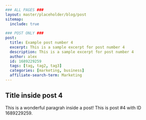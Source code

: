 ```yaml
---
### ALL PAGES ###
layout: master/placeholder/blog/post
sitemap:
  include: true
  
### POST ONLY ###
post:
  title: Example post number 4
  excerpt: This is a sample excerpt for post number 4
  description: This is a sample excerpt for post number 4
  author: alex
  id: 1689229259
  tags: [tag, tag2, tag3]
  categories: [marketing, business]
  affiliate-search-term: Marketing
---
```


## Title inside post 4
This is a wonderful paragrah inside a post! This is post #4 with ID 1689229259.
